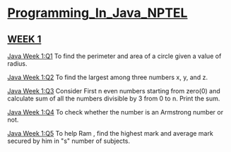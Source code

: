 # [Programming_In_Java_NPTEL](https://github.com/bkkothari2255/Programming_In_Java_NPTEL)

## [WEEK 1](https://github.com/kshitiz2001/Programming_In_Java_NPTEL/tree/WEEK-1)

  [Java Week 1:Q1](https://github.com/kshitiz2001/Programming_In_Java_NPTEL/blob/WEEK-1/Exercise1_1.java) To find the perimeter and area of a circle given a value of radius.

  [Java Week 1:Q2](https://github.com/kshitiz2001/Programming_In_Java_NPTEL/blob/WEEK-1/Exercise1_2.java) To find the largest among three numbers x, y, and z.

  [Java Week 1:Q3](https://github.com/kshitiz2001/Programming_In_Java_NPTEL/blob/WEEK-1/Exercise1_3.java) Consider First n even numbers starting from zero(0) and calculate sum of  all the numbers divisible by 3 from 0 to n. Print the sum.

  [Java Week 1:Q4](https://github.com/kshitiz2001/Programming_In_Java_NPTEL/blob/WEEK-1/Exercise1_4.java) To check whether the number is an Armstrong number or not.

  [Java Week 1:Q5](https://github.com/kshitiz2001/Programming_In_Java_NPTEL/blob/WEEK-1/Exercise1_5.java) To help Ram , find the highest mark and average mark secured by him in "s" number of subjects.
